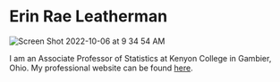 # Erin Rae Leatherman

![Screen Shot 2022-10-06 at 9 34 54 AM](https://user-images.githubusercontent.com/111654164/194341365-2f373d2c-5cca-46a3-87ad-123f8c5feb9b.png)

I am an Associate Professor of Statistics at Kenyon College in Gambier, Ohio. My professional website can be found [here](https://www.kenyon.edu/directory/erin-leatherman/).
